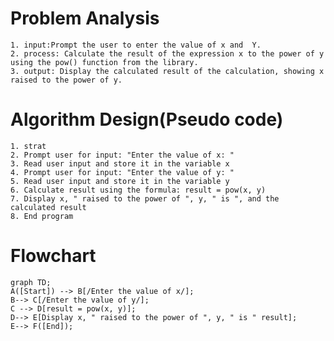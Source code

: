 # Problem Analysis
    1. input:Prompt the user to enter the value of x and  Y.
    2. process: Calculate the result of the expression x to the power of y using the pow() function from the library.
    3. output: Display the calculated result of the calculation, showing x raised to the power of y.
# Algorithm Design(Pseudo code)
    1. strat
    2. Prompt user for input: "Enter the value of x: "
    3. Read user input and store it in the variable x
    4. Prompt user for input: "Enter the value of y: "
    5. Read user input and store it in the variable y
    6. Calculate result using the formula: result = pow(x, y)
    7. Display x, " raised to the power of ", y, " is ", and the calculated result
    8. End program
# Flowchart
```mermaid
graph TD;
A([Start]) --> B[/Enter the value of x/];
B--> C[/Enter the value of y/];
C --> D[result = pow(x, y)];
D--> E[Display x, " raised to the power of ", y, " is " result];
E--> F([End]);
```
